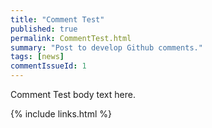 ```yaml
---
title: "Comment Test"
published: true
permalink: CommentTest.html
summary: "Post to develop Github comments."
tags: [news]
commentIssueId: 1
---
```


Comment Test body text here.

{% include links.html %}

